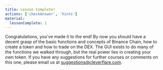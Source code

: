 ```yaml
---
title: Lesson Complete!
actions: ['checkAnswer', 'hints']
material:
  lessonComplete: 1
---
```


Congratulations, you’ve made it to the end! By now you should have a decent grasp of the basic functions and concepts of Binance Chain, how to create a token and how to trade on the DEX. The GUI exists to do many of the functions we walked through, but the real power lies in creating your own token. If you have any suggestions for further courses or comments on this one, please email us at suggestions@cleverflare.com.